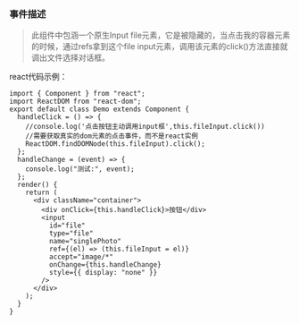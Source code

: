 ### 事件描述

> 此组件中包涵一个原生Input file元素，它是被隐藏的，当点击我的容器元素的时候，通过refs拿到这个file input元素，调用该元素的click()方法直接就调出文件选择对话框。

react代码示例：

```react
import { Component } from "react";
import ReactDOM from "react-dom";
export default class Demo extends Component {
  handleClick = () => {
    //console.log('点击按钮主动调用input框',this.fileInput.click())
    //需要获取真实的dom元素的点击事件，而不是react实例
    ReactDOM.findDOMNode(this.fileInput).click();
  };
  handleChange = (event) => {
    console.log("测试:", event);
  };
  render() {
    return (
      <div className="container">
        <div onClick={this.handleClick}>按钮</div>
        <input
          id="file"
          type="file"
          name="singlePhoto"
          ref={(el) => (this.fileInput = el)}
          accept="image/*"
          onChange={this.handleChange}
          style={{ display: "none" }}
        />
      </div>
    );
  }
}
```

